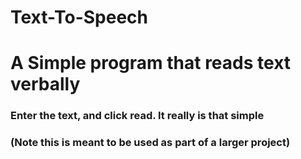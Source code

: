# Text-To-Speech

# A Simple program that reads text verbally

### Enter the text, and click read. It really is that simple

### (Note this is meant to be used as part of a larger project)
